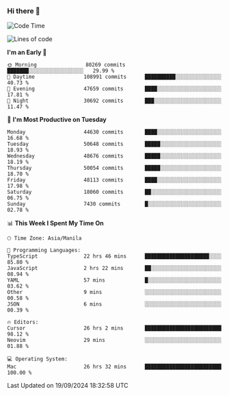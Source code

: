 ### Hi there 👋

<!--START_SECTION:waka-->
![Code Time](http://img.shields.io/badge/Code%20Time-5%2C568%20hrs%202%20mins-blue)

![Lines of code](https://img.shields.io/badge/From%20Hello%20World%20I%27ve%20Written-119.4%20million%20lines%20of%20code-blue)

**I'm an Early 🐤** 

```text
🌞 Morning                80269 commits       ███████░░░░░░░░░░░░░░░░░░   29.99 % 
🌆 Daytime                108991 commits      ██████████░░░░░░░░░░░░░░░   40.73 % 
🌃 Evening                47659 commits       ████░░░░░░░░░░░░░░░░░░░░░   17.81 % 
🌙 Night                  30692 commits       ███░░░░░░░░░░░░░░░░░░░░░░   11.47 % 
```
📅 **I'm Most Productive on Tuesday** 

```text
Monday                   44630 commits       ████░░░░░░░░░░░░░░░░░░░░░   16.68 % 
Tuesday                  50648 commits       █████░░░░░░░░░░░░░░░░░░░░   18.93 % 
Wednesday                48676 commits       █████░░░░░░░░░░░░░░░░░░░░   18.19 % 
Thursday                 50054 commits       █████░░░░░░░░░░░░░░░░░░░░   18.70 % 
Friday                   48113 commits       ████░░░░░░░░░░░░░░░░░░░░░   17.98 % 
Saturday                 18060 commits       ██░░░░░░░░░░░░░░░░░░░░░░░   06.75 % 
Sunday                   7430 commits        █░░░░░░░░░░░░░░░░░░░░░░░░   02.78 % 
```


📊 **This Week I Spent My Time On** 

```text
🕑︎ Time Zone: Asia/Manila

💬 Programming Languages: 
TypeScript               22 hrs 46 mins      █████████████████████░░░░   85.80 % 
JavaScript               2 hrs 22 mins       ██░░░░░░░░░░░░░░░░░░░░░░░   08.94 % 
YAML                     57 mins             █░░░░░░░░░░░░░░░░░░░░░░░░   03.62 % 
Other                    9 mins              ░░░░░░░░░░░░░░░░░░░░░░░░░   00.58 % 
JSON                     6 mins              ░░░░░░░░░░░░░░░░░░░░░░░░░   00.39 % 

🔥 Editors: 
Cursor                   26 hrs 2 mins       █████████████████████████   98.12 % 
Neovim                   29 mins             ░░░░░░░░░░░░░░░░░░░░░░░░░   01.88 % 

💻 Operating System: 
Mac                      26 hrs 32 mins      █████████████████████████   100.00 % 
```


 Last Updated on 19/09/2024 18:32:58 UTC
<!--END_SECTION:waka-->


<!--
**rad182/rad182** is a ✨ _special_ ✨ repository because its `README.md` (this file) appears on your GitHub profile.

Here are some ideas to get you started:

- 🔭 I’m currently working on ...
- 🌱 I’m currently learning ...
- 👯 I’m looking to collaborate on ...
- 🤔 I’m looking for help with ...
- 💬 Ask me about ...
- 📫 How to reach me: ...
- 😄 Pronouns: ...
- ⚡ Fun fact: ...
-->
